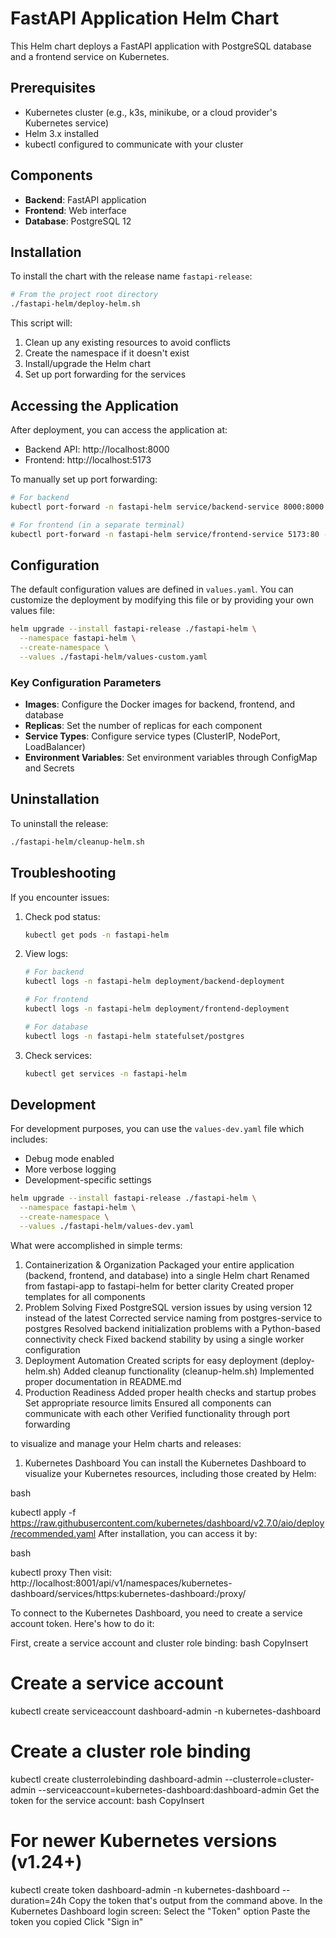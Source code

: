 # FastAPI Application Helm Chart

This Helm chart deploys a FastAPI application with PostgreSQL database and a frontend service on Kubernetes.

## Prerequisites

- Kubernetes cluster (e.g., k3s, minikube, or a cloud provider's Kubernetes service)
- Helm 3.x installed
- kubectl configured to communicate with your cluster

## Components

- **Backend**: FastAPI application
- **Frontend**: Web interface
- **Database**: PostgreSQL 12

## Installation

To install the chart with the release name `fastapi-release`:

```bash
# From the project root directory
./fastapi-helm/deploy-helm.sh
```

This script will:
1. Clean up any existing resources to avoid conflicts
2. Create the namespace if it doesn't exist
3. Install/upgrade the Helm chart
4. Set up port forwarding for the services

## Accessing the Application

After deployment, you can access the application at:

- Backend API: http://localhost:8000
- Frontend: http://localhost:5173

To manually set up port forwarding:

```bash
# For backend
kubectl port-forward -n fastapi-helm service/backend-service 8000:8000 --address 0.0.0.0

# For frontend (in a separate terminal)
kubectl port-forward -n fastapi-helm service/frontend-service 5173:80 --address 0.0.0.0
```

## Configuration

The default configuration values are defined in `values.yaml`. You can customize the deployment by modifying this file or by providing your own values file:

```bash
helm upgrade --install fastapi-release ./fastapi-helm \
  --namespace fastapi-helm \
  --create-namespace \
  --values ./fastapi-helm/values-custom.yaml
```

### Key Configuration Parameters

- **Images**: Configure the Docker images for backend, frontend, and database
- **Replicas**: Set the number of replicas for each component
- **Service Types**: Configure service types (ClusterIP, NodePort, LoadBalancer)
- **Environment Variables**: Set environment variables through ConfigMap and Secrets

## Uninstallation

To uninstall the release:

```bash
./fastapi-helm/cleanup-helm.sh
```

## Troubleshooting

If you encounter issues:

1. Check pod status:
   ```bash
   kubectl get pods -n fastapi-helm
   ```

2. View logs:
   ```bash
   # For backend
   kubectl logs -n fastapi-helm deployment/backend-deployment
   
   # For frontend
   kubectl logs -n fastapi-helm deployment/frontend-deployment
   
   # For database
   kubectl logs -n fastapi-helm statefulset/postgres
   ```

3. Check services:
   ```bash
   kubectl get services -n fastapi-helm
   ```

## Development

For development purposes, you can use the `values-dev.yaml` file which includes:
- Debug mode enabled
- More verbose logging
- Development-specific settings

```bash
helm upgrade --install fastapi-release ./fastapi-helm \
  --namespace fastapi-helm \
  --create-namespace \
  --values ./fastapi-helm/values-dev.yaml
```
What were accomplished in simple terms:

1. Containerization & Organization
Packaged your entire application (backend, frontend, and database) into a single Helm chart
Renamed from fastapi-app to fastapi-helm for better clarity
Created proper templates for all components
2. Problem Solving
Fixed PostgreSQL version issues by using version 12 instead of the latest
Corrected service naming from postgres-service to postgres
Resolved backend initialization problems with a Python-based connectivity check
Fixed backend stability by using a single worker configuration
3. Deployment Automation
Created scripts for easy deployment (deploy-helm.sh)
Added cleanup functionality (cleanup-helm.sh)
Implemented proper documentation in README.md
4. Production Readiness
Added proper health checks and startup probes
Set appropriate resource limits
Ensured all components can communicate with each other
Verified functionality through port forwarding

to visualize and manage your Helm charts and releases:

1. Kubernetes Dashboard
You can install the Kubernetes Dashboard to visualize your Kubernetes resources, including those created by Helm:

bash

kubectl apply -f https://raw.githubusercontent.com/kubernetes/dashboard/v2.7.0/aio/deploy/recommended.yaml
After installation, you can access it by:

bash

kubectl proxy
Then visit: http://localhost:8001/api/v1/namespaces/kubernetes-dashboard/services/https:kubernetes-dashboard:/proxy/

To connect to the Kubernetes Dashboard, you need to create a service account token. Here's how to do it:

First, create a service account and cluster role binding:
bash
CopyInsert
# Create a service account
kubectl create serviceaccount dashboard-admin -n kubernetes-dashboard

# Create a cluster role binding
kubectl create clusterrolebinding dashboard-admin --clusterrole=cluster-admin --serviceaccount=kubernetes-dashboard:dashboard-admin
Get the token for the service account:
bash
CopyInsert
# For newer Kubernetes versions (v1.24+)
kubectl create token dashboard-admin -n kubernetes-dashboard --duration=24h
Copy the token that's output from the command above.
In the Kubernetes Dashboard login screen:
Select the "Token" option
Paste the token you copied
Click "Sign in"